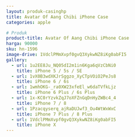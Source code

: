 ```yaml
---
layout: produk-casinghp
title: Avatar Of Aang Chibi iPhone Case
categories: apple

# Produk
product-title: Avatar Of Aang Chibi iPhone Case
harga: 90000
sku: hn-1596
image-drive: 1VdclPMmXvpf0gvQ3XykwNZ8iKg0abFI5
gallery:
  - url: 1u2EE8Ju_NQ05dI2m1in6Kga6qVzCbNi0
    title: iPhone 5 / 5s / SE
  - url: 1vX0B3wdXKJrSggzo_XyCTpVOiO2PeJs8
    title: iPhone 6 / 6s
  - url: 1wmhOKG-_ra0XW23xfeEl_w6daTVfkLjz
    title: iPhone 6 Plus / 6s Plus
  - url: 1x-KC0rYzvkZqJ7oXFZnGqDnHyZWBc4_4
    title: iPhone 7 / 8
  - url: 1Pzacqyserq_ajRaDUJwf3_Ou4WtWxWxC
    title: iPhone 7 Plus / 8 Plus
  - url: 1VdclPMmXvpf0gvQ3XykwNZ8iKg0abFI5
    title: iPhone X
---
```

